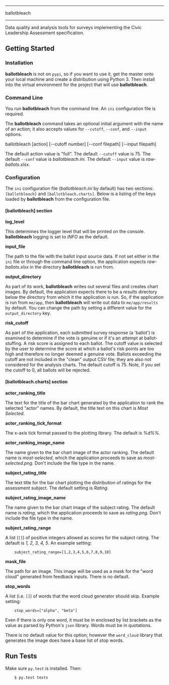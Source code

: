 ************
ballotbleach
************

Data quality and analysis tools for surveys implementing the Civic Leadership Assessment specification.

## Getting Started

### Installation

**ballotbleach** is not on `pypi`, so if you want to use it, get the master onto your local machine
and create a distribution using Python 3. Then install into the virtual environment for the project that will
use **ballotbleach**.

### Command Line

You run **ballotbleach** from the command line. An `ini` configuration file is required.

The **ballotbleach** command takes an optional initial argument with the name of an action; it also
accepts values for `--cutoff`, `--conf`, and `--input` options.

ballotbleach [action] [--cutoff number] [--conf filepath] [--input filepath]

The default action value is "full".
The default `--cutoff` value is 75.
The default `--conf` value is *ballotbleach.ini*.
The default `--input` value is *raw-ballots.xlsx*.

### Configuration

The `ini` configuration file (*ballotbleach.ini* by default) has two sections: `[ballotbleach]`
and `[ballotbleach.charts]`. Below is a listing of the keys loaded by **ballotbleach** from the
configuration file.

#### [ballotbleach] section

**log_level**

This determines the logger level that will be printed on the console. **ballotbleach** logging is set to *INFO* as
the default.

**input_file**

The path to the file with the ballot input source data. If not set either in the `ini` file or through the
command line option, the application expects *raw-ballots.xlsx* in the directory **ballotbleach** is run from.

**output_directory**

As part of its work, **ballotbleach** writes out several files and creates chart images. By default, the application
expects there to be a *results* directory below the directory from which it the application is run. So, if the
application is run from `me/app`, then **ballotbleach** will write out data to `me/app/results` by default. You can
change the path by setting a different value for the `output_directory` key.

**risk_cutoff**

As part of the application, each submitted survey response (a 'ballot') is examined to determine if
the vote is genuine or if it's an attempt at ballot-stuffing. A risk score is assigned to each ballot. The cutoff
value is selected by the user to determine the score at which a ballot's risk points are too high and therefore
no longer deemed a genuine vote.  Ballots exceeding the cutoff are not included in the "clean" output CSV file;
they are also not considered for the analysis charts. The default cutoff is 75. Note, if you set the cutoff to 0,
all ballots will be rejected.

#### [ballotbleach.charts] section

**actor_ranking_title**

The text for the title of the bar chart generated by the application to rank the selected "actor" names.  By default, the title text on this chart
is *Most Selected*.

**actor_ranking_tick_format**

The x-axis tick format passed to the plotting library. The default is *%d%%*.

**actor_ranking_image_name**

The name given to the bar chart image of the actor ranking. The default name is *most-selected*, which the application
proceeds to save as *most-selected.png*. Don't include the file type in the name.

**subject_rating_title**

The text title for the bar chart plotting the distribution of ratings for the assessment subject. The default setting is
*Rating*.

**subject_rating_image_name**

The name given to the bar chart image of the subject rating. The default name is *rating*, which the application
proceeds to save as *rating.png*. Don't include the file type in the name.

**subject_rating_range**

A list (`[]`) of positive integers allowed as scores for the subject rating. The default is *1, 2, 3, 4, 5*. An example
setting:

```
    subject_rating_range=[1,2,3,4,5,6,7,8,9,10]
```

**mask_file**

The path for an image. This image will be used as a mask for the "word cloud" generated from feedback inputs.
There is no default.

**stop_words**

A list (i.e. `[]`) of words that the word cloud generator should skip. Example setting:

```
    stop_words=["alpha", "beta"]
```

Even if there is only one word, it must be in enclosed by list brackets as the value as parsed by
Python's `json` library. Words must be in quotations.

There is no default value for this option; however the `word_cloud` library that generates the image does have
a base list of stop words.

## Run Tests

Make sure `py.test` is installed. Then:

```
    $ py.test tests
```